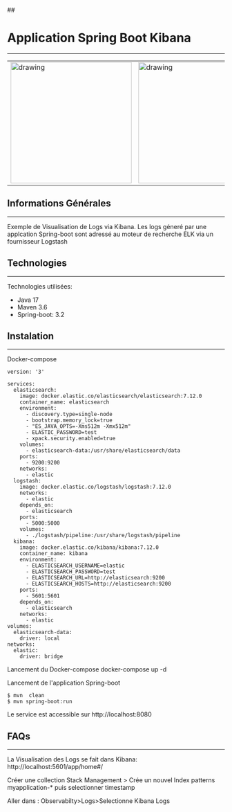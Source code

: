 ﻿﻿## <h1>Application Spring Boot Kibana</h1>
***
<table>
  <tr>
    <td><img src="https://blog.mossroy.fr/wp-content/uploads/2019/09/spring-boot-logo.png" alt="drawing" height="280px"/></td>
    <td><img src="[https://iconape.com/wp-content/files/ef/351194/svg/351194.svg]" alt="drawing" height="280px"/></td>
    
  </tr>
</table>

## Informations Générales
***
Exemple de Visualisation de Logs via Kibana.
Les logs géneré par une applcation Spring-boot sont adressé au moteur de recherche ELK via un fournisseur Logstash

## Technologies
***
Technologies utilisées:
* Java 17 
* Maven 3.6
* Spring-boot: 3.2
## Instalation
***
Docker-compose
```
version: '3'
 
services:
  elasticsearch:
    image: docker.elastic.co/elasticsearch/elasticsearch:7.12.0
    container_name: elasticsearch
    environment:
      - discovery.type=single-node
      - bootstrap.memory_lock=true
      - "ES_JAVA_OPTS=-Xms512m -Xmx512m"
      - ELASTIC_PASSWORD=test
      - xpack.security.enabled=true
    volumes:
      - elasticsearch-data:/usr/share/elasticsearch/data
    ports:
      - 9200:9200
    networks:
      - elastic
  logstash:
    image: docker.elastic.co/logstash/logstash:7.12.0
    networks:
      - elastic
    depends_on:
      - elasticsearch
    ports:
      - 5000:5000
    volumes:
      - ./logstash/pipeline:/usr/share/logstash/pipeline
  kibana:
    image: docker.elastic.co/kibana/kibana:7.12.0
    container_name: kibana
    environment:
      - ELASTICSEARCH_USERNAME=elastic
      - ELASTICSEARCH_PASSWORD=test
      - ELASTICSEARCH_URL=http://elasticsearch:9200
      - ELASTICSEARCH_HOSTS=http://elasticsearch:9200
    ports:
      - 5601:5601
    depends_on:
      - elasticsearch
    networks:
      - elastic
volumes:
  elasticsearch-data:
    driver: local
networks:
  elastic:
    driver: bridge
```
Lancement du Docker-compose
docker-compose up -d

Lancement de l'application Spring-boot<br>
```
$ mvn  clean
$ mvn spring-boot:run
```
Le service est accessible sur http://localhost:8080

## FAQs
***
La Visualisation des Logs se fait dans Kibana:
http://localhost:5601/app/home#/

Créer une collection 
Stack Management > Crée un nouvel Index patterns 
myapplication-*
puis selectionner timestamp

Aller dans :
Observabilty>Logs>Selectionne Kibana Logs 


